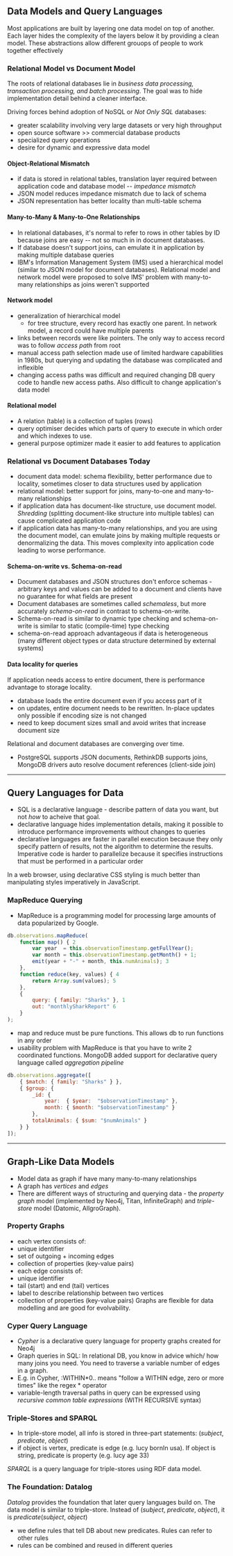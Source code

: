 ## **Data Models and Query Languages**
Most applications are built by layering one data model on top of another. Each layer hides the complexity of the layers below it by providing a clean model. These abstractions allow different grouops of people to work together effectively

### Relational Model vs Document Model
The roots of relational databases lie in *business data processing, transaction processing, and batch processing*. The goal was to hide implementation detail behind a cleaner interface.

Driving forces behind adoption of NoSQL or *Not Only SQL* databases:
- greater scalability involving very large datasets or very high throughput
- open source software >> commercial database products
- specialized query operations
- desire for dynamic and expressive data model

#### Object-Relational Mismatch
- if data is stored in relational tables, translation layer required between application code and database model -- _impedance mismatch_
- JSON model reduces impedance mismatch due to lack of schema
- JSON representation has better locality than multi-table schema

#### Many-to-Many & Many-to-One Relationships
- In relational databases, it's normal to refer to rows in other tables by ID because joins are easy -- not so much in in document databases.
- If database doesn't support joins, can emulate it in application by making multiple database queries
- IBM's Information Management System (IMS) used a hierarchical model (similar to JSON model for document databases). Relational model and network model were proposed to solve IMS' problem with many-to-many relationships as joins weren't supported

#### Network model
- generalization of hierarchical model
  - for tree structure, every record has exactly one parent. In network model, a record could have multiple parents
- links between records were like pointers. The only way to access record was to follow _access path_ from root 
- manual access path selection made use of limited hardware capabilities in 1980s, but querying and updating the database was complicated and inflexible
 - changing access paths was difficult and required changing DB query code to handle new access paths. Also difficult to change application's data model

#### Relational model
- A relation (table) is a collection of tuples (rows)
- query optimiser decides which parts of query to execute in which order and which indexes to use. 
- general purpose optimizer made it easier to add features to application

### Relational vs Document Databases Today
- document data model: schema flexibility, better performance due to locality, sometimes closer to data structures used by application
- relational model: better support for joins, many-to-one and many-to-many relationships
- if application data has document-like structure, use document model. _Shredding_ (splitting document-like structure into multiple tables) can cause complicated application code
- if application data has many-to-many relationships, and you are using the document model, can emulate joins by making multiple requests or denormalizing the data. This moves complexity into application code leading to worse performance.

#### Schema-on-write vs. Schema-on-read
- Document databases and JSON structures don't enforce schemas - arbitrary keys and values can be added to a document and clients have no guarantee for what fields are present
- Document databases are sometimes called _schemaless_, but more accurately _schema-on-read_ in contrast to schema-on-write. 
- Schema-on-read is similar to dynamic type checking and schema-on-write is similar to static (compile-time) type checking
- schema-on-read approach advantageous if data is heterogeneous (many different object types or data structure determined by external systems)

#### Data locality for queries
If application needs access to entire document, there is performance advantage to storage locality.
- database loads the entire document even if you access part of it
- on updates, entire document needs to be rewritten. In-place updates only possible if encoding size is not changed
- need to keep document sizes small and avoid writes that increase document size

Relational and document databases are converging over time. 
- PostgreSQL supports JSON documents, RethinkDB supports joins, MongoDB drivers auto resolve document references (client-side join) 

***

## Query Languages for Data
- SQL is a declarative language - describe pattern of data you want, but not _how_ to acheive that goal.
- declarative language hides implementation details, making it possible to introduce performance improvements without changes to queries
- declarative languages are faster in parallel execution because they only specify pattern of results, not the algorithm to determine the results. Imperative code is harder to parallelize because it specifies instructions that must be performed in a particular order

In a web browser, using declarative CSS styling is much better than manipulating styles imperatively in JavaScript. 

### MapReduce Querying
- MapReduce is a programming model for processing large amounts of data popularized by Google.
```js
db.observations.mapReduce(
    function map() { 2
        var year  = this.observationTimestamp.getFullYear();
        var month = this.observationTimestamp.getMonth() + 1;
        emit(year + "-" + month, this.numAnimals); 3
    },
    function reduce(key, values) { 4
        return Array.sum(values); 5
    },
    {
        query: { family: "Sharks" }, 1
        out: "monthlySharkReport" 6
    }
);
```
- map and reduce must be pure functions. This allows db to run functions in any order
- usability problem with MapReduce is that you have to write 2 coordinated functions. MongoDB added support for declarative query language called _aggregation pipeline_
```js
db.observations.aggregate([
    { $match: { family: "Sharks" } },
    { $group: {
        _id: {
            year:  { $year:  "$observationTimestamp" },
            month: { $month: "$observationTimestamp" }
        },
        totalAnimals: { $sum: "$numAnimals" }
    } }
]);
```

***

## Graph-Like Data Models
- Model data as graph if have many many-to-many relationships
- A graph has _vertices_ and _edges_
- There are different ways of structuring and querying data - the _property graph_ model (implemented by Neo4j, Titan, InfiniteGraph) and _triple-store_ model (Datomic, AllgroGraph).

### Property Graphs
- each vertex consists of:
 - unique identifier
 - set of outgoing + incoming edges
 - collection of properties (key-value pairs)
- each edge consists of:
 - unique identifier
 - tail (start) and end (tail) vertices
 - label to describe relationship between two vertices
 - collection of properties (key-value pairs)
Graphs are flexible for data modelling and are good for evolvability.

### Cyper Query Language
- _Cypher_ is a declarative query language for property graphs created for Neo4j
- Graph queries in SQL: In relational DB, you know in advice which/ how many joins you need. You need to traverse a variable number of edges in a graph.
 - E.g. in Cypher, :WITHIN*0.. means "follow a WITHIN edge, zero or more times" like the regex * operator
 - variable-length traversal paths in query can be expressed using _recursive common table expressions_ (WITH RECURSIVE syntax)

### Triple-Stores and SPARQL
- In triple-store model, all info is stored in three-part statements: (_subject_, _predicate_, _object_)
- if object is vertex, predicate is edge (e.g. lucy bornIn usa). If object is string, predicate is property (e.g. lucy age 33)

_SPARQL_ is a query language for triple-stores using RDF data model.

### The Foundation: Datalog
_Datalog_ provides the foundation that later query languages build on. The data model is similar to triple-store. Instead of (_subject_, _predicate_, _object_), it is _predicate_(_subject_, _object_)
- we define rules that tell DB about new predicates. Rules can refer to other rules
- rules can be combined and reused in different queries
